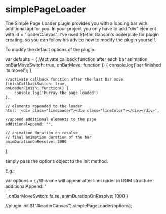simplePageLoader
================

The Simple Page Loader plugin provides you with a loading bar with additional api for you.
In your project you only have to add  "div" element with id = "loaderCanvas". I've used Stefan Gabson's boilerplate for plugin creating,
so you can follow his advice how to modify the plugin yourself.

To modify the default options of the plugin:

var defaults = {
    //activate callback function after each bar animation
    onBarMoveSwitch: true,
    onBarMove: function () {
    	console.log('bar finished its move!');
    },

    //activate callback function after the last bar move
    finishCallbackSwitch: true,
    onLoaderFinish: function() {
    	console.log('hurray the page loaded')
    },

    // elements appended to the loader
	html: '<div class="lineLoader"><div class="lineColor"></div></div>',

	//append additional elements to the page
	additionalAppend: "",

	// animation duration on resolve
	// final animation duration of the bar
	animDurationOnResolve: 3000	   
};

simply pass the options object to the init method.

E.g.:

var options = {
	//this one will appear after lineLoader in DOM structure
	additionalAppend: '<div class="extraDiv"></div>',
	onBarMoveSwitch: false,
	animDurationOnResolve: 1000
}

//plugin init
$("#loaderCanvas").simplePageLoader(options);